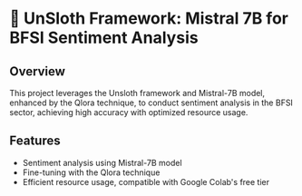 #  🏦 UnSloth Framework: Mistral 7B for BFSI Sentiment Analysis

## Overview
This project leverages the Unsloth framework and Mistral-7B model, enhanced by the Qlora technique, to conduct sentiment analysis in the BFSI sector, achieving high accuracy with optimized resource usage.

## Features
- Sentiment analysis using Mistral-7B model
- Fine-tuning with the Qlora technique
- Efficient resource usage, compatible with Google Colab's free tier


